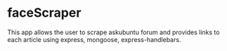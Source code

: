 # faceScraper
This app allows the user to scrape askubuntu forum and provides links to each article using express, mongoose, express-handlebars. 